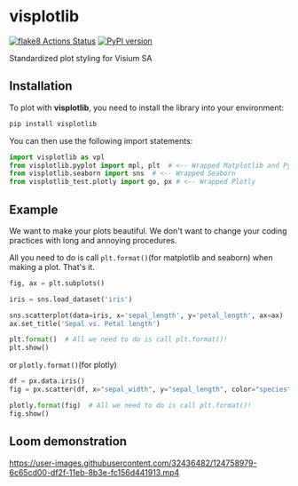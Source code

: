 # visplotlib

[![flake8 Actions Status](https://github.com/VisiumCH/visplotlib/actions/workflows/lint.yml/badge.svg)](https://github.com/VisiumCH/visplotlib/actions) [![PyPI version](https://badge.fury.io/py/visplotlib.svg)](https://badge.fury.io/py/visplotlib)

Standardized plot styling for Visium SA

## Installation

To plot with **visplotlib**, you need to install the library into your environment:

```bash
pip install visplotlib
```

You can then use the following import statements:

```python
import visplotlib as vpl
from visplotlib.pyplot import mpl, plt  # <-- Wrapped Matplotlib and Pyplot
from visplotlib.seaborn import sns  # <-- Wrapped Seaborn
from visplotlib_test.plotly import go, px # <-- Wrapped Plotly
```

## Example

We want to make your plots beautiful. We don't want to change your coding practices with long and annoying procedures.

All you need to do is call `plt.format()`(for matplotlib and seaborn) when making a plot. That's it.

```python
fig, ax = plt.subplots()

iris = sns.load_dataset('iris')

sns.scatterplot(data=iris, x='sepal_length', y='petal_length', ax=ax)
ax.set_title('Sepal vs. Petal length')

plt.format()  # All we need to do is call plt.format()!
plt.show()
```

or `plotly.format()`(for plotly)

```python
df = px.data.iris()
fig = px.scatter(df, x="sepal_width", y="sepal_length", color="species", title="A Plotly Express Figure")

plotly.format(fig)  # All we need to do is call plt.format()!
fig.show()
```

## Loom demonstration



https://user-images.githubusercontent.com/32436482/124758979-6c65cd00-df2f-11eb-8b3e-fc156d441913.mp4

